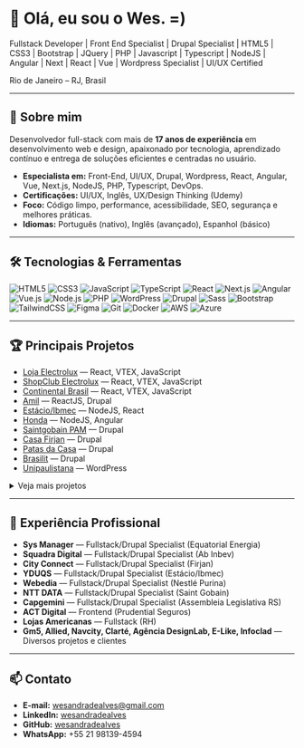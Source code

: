 # 👋 Olá, eu sou o Wes. =)

Fullstack Developer | Front End Specialist | Drupal Specialist | HTML5 | CSS3 | Bootstrap | JQuery | PHP | Javascript | Typescript | NodeJS | Angular | Next | React | Vue | Wordpress Specialist | UI/UX Certified

Rio de Janeiro – RJ, Brasil

---

## 🚀 Sobre mim

Desenvolvedor full-stack com mais de **17 anos de experiência** em desenvolvimento web e design, apaixonado por tecnologia, aprendizado contínuo e entrega de soluções eficientes e centradas no usuário.

- **Especialista em:** Front-End, UI/UX, Drupal, Wordpress, React, Angular, Vue, Next.js, NodeJS, PHP, Typescript, DevOps.
- **Certificações:** UI/UX, Inglês, UX/Design Thinking (Udemy)
- **Foco:** Código limpo, performance, acessibilidade, SEO, segurança e melhores práticas.
- **Idiomas:** Português (nativo), Inglês (avançado), Espanhol (básico)

---

## 🛠️ Tecnologias & Ferramentas

![HTML5](https://img.shields.io/badge/HTML5-E34F26?style=flat&logo=html5&logoColor=white)
![CSS3](https://img.shields.io/badge/CSS3-1572B6?style=flat&logo=css3&logoColor=white)
![JavaScript](https://img.shields.io/badge/JavaScript-F7DF1E?style=flat&logo=javascript&logoColor=black)
![TypeScript](https://img.shields.io/badge/TypeScript-3178C6?style=flat&logo=typescript&logoColor=white)
![React](https://img.shields.io/badge/React-20232A?style=flat&logo=react&logoColor=61DAFB)
![Next.js](https://img.shields.io/badge/Next.js-000000?style=flat&logo=nextdotjs&logoColor=white)
![Angular](https://img.shields.io/badge/Angular-DD0031?style=flat&logo=angular&logoColor=white)
![Vue.js](https://img.shields.io/badge/Vue.js-4FC08D?style=flat&logo=vue.js&logoColor=white)
![Node.js](https://img.shields.io/badge/Node.js-339933?style=flat&logo=node.js&logoColor=white)
![PHP](https://img.shields.io/badge/PHP-777BB4?style=flat&logo=php&logoColor=white)
![WordPress](https://img.shields.io/badge/WordPress-21759B?style=flat&logo=wordpress&logoColor=white)
![Drupal](https://img.shields.io/badge/Drupal-0678BE?style=flat&logo=drupal&logoColor=white)
![Sass](https://img.shields.io/badge/Sass-CC6699?style=flat&logo=sass&logoColor=white)
![Bootstrap](https://img.shields.io/badge/Bootstrap-563D7C?style=flat&logo=bootstrap&logoColor=white)
![TailwindCSS](https://img.shields.io/badge/TailwindCSS-38B2AC?style=flat&logo=tailwind-css&logoColor=white)
![Figma](https://img.shields.io/badge/Figma-F24E1E?style=flat&logo=figma&logoColor=white)
![Git](https://img.shields.io/badge/Git-F05032?style=flat&logo=git&logoColor=white)
![Docker](https://img.shields.io/badge/Docker-2496ED?style=flat&logo=docker&logoColor=white)
![AWS](https://img.shields.io/badge/AWS-232F3E?style=flat&logo=amazon-aws&logoColor=white)
![Azure](https://img.shields.io/badge/Azure-0078D4?style=flat&logo=microsoft-azure&logoColor=white)

---

## 🏆 Principais Projetos

- [Loja Electrolux](http://loja.electrolux.com.br/) — React, VTEX, JavaScript
- [ShopClub Electrolux](http://shopclub.com.br/) — React, VTEX, JavaScript
- [Continental Brasil](https://www.continentalbrasil.com.br) — React, VTEX, JavaScript
- [Amil](http://www.amil.com.br/institucional/#/) — ReactJS, Drupal
- [Estácio/Ibmec](https://ibmec.br/) — NodeJS, React
- [Honda](https://saladeimprensa.honda.com.br/home) — NodeJS, Angular
- [Saintgobain PAM](https://www.sgpam.com.br/) — Drupal
- [Casa Firjan](https://casafirjan.com.br) — Drupal
- [Patas da Casa](https://www.patasdacasa.com.br) — Drupal
- [Brasilit](https://www.brasilit.com.br) — Drupal
- [Unipaulistana](https://www.unipaulistana.edu.br/) — WordPress

<details>
  <summary>Veja mais projetos</summary>

- [Mercado Livre + Firjan](https://ml.firjan.com.br/) — Drupal
- [Cashberti](https://www.cashberti.com.br/) — WordPress
- [Veton](https://veton.com.br/) — WordPress
- [Matamata Jetvap](https://matamato.jetvap.com.br/) — WordPress
- [Floripa Pneus](https://www.floripapneus.com.br/) — WordPress
- [Condoconecta](https://condoconecta.com.br/) — WordPress
- [CBA](https://congressodoalgodao.com.br/) — WordPress
- [Beautyshow](https://beautyshow.com.br/) — WordPress
- [Harpia Consultoria](https://harpiaconsultoria.com.br/) — WordPress

</details>

---

## 💼 Experiência Profissional

- **Sys Manager** — Fullstack/Drupal Specialist (Equatorial Energia)
- **Squadra Digital** — Fullstack/Drupal Specialist (Ab Inbev)
- **City Connect** — Fullstack/Drupal Specialist (Firjan)
- **YDUQS** — Fullstack/Drupal Specialist (Estácio/Ibmec)
- **Webedia** — Fullstack/Drupal Specialist (Nestlé Purina)
- **NTT DATA** — Fullstack/Drupal Specialist (Saint Gobain)
- **Capgemini** — Fullstack/Drupal Specialist (Assembleia Legislativa RS)
- **ACT Digital** — Frontend (Prudential Seguros)
- **Lojas Americanas** — Fullstack (RH)
- **Gm5, Allied, Navcity, Clarté, Agência DesignLab, E-Like, Infoclad** — Diversos projetos e clientes

---

## 📫 Contato

- **E-mail:** wesandradealves@gmail.com
- **LinkedIn:** [wesandradealves](http://www.linkedin.com/in/wesandradealves)
- **GitHub:** [wesandradealves](https://github.com/wesandradealves)
- **WhatsApp:** +55 21 98139-4594

